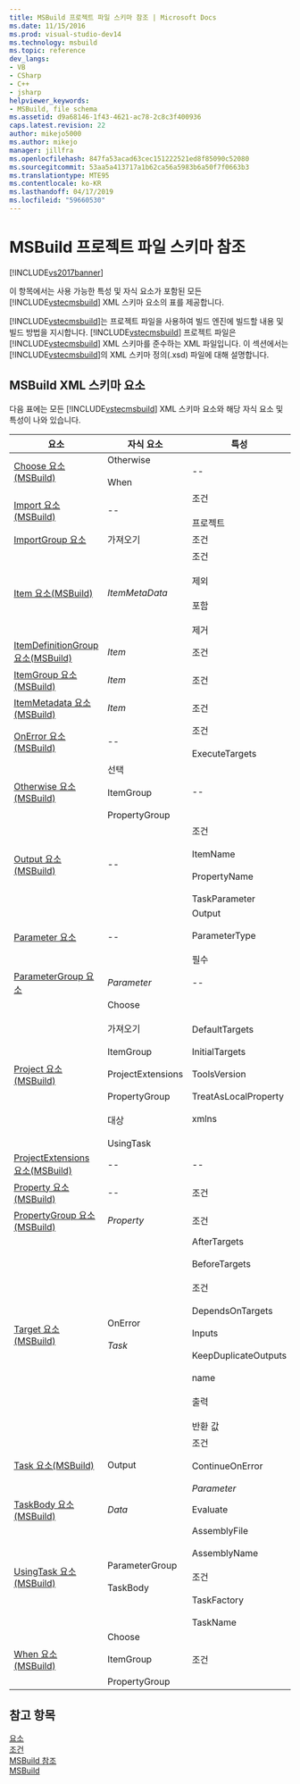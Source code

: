 ```yaml
---
title: MSBuild 프로젝트 파일 스키마 참조 | Microsoft Docs
ms.date: 11/15/2016
ms.prod: visual-studio-dev14
ms.technology: msbuild
ms.topic: reference
dev_langs:
- VB
- CSharp
- C++
- jsharp
helpviewer_keywords:
- MSBuild, file schema
ms.assetid: d9a68146-1f43-4621-ac78-2c8c3f400936
caps.latest.revision: 22
author: mikejo5000
ms.author: mikejo
manager: jillfra
ms.openlocfilehash: 847fa53acad63cec151222521ed8f85090c52080
ms.sourcegitcommit: 53aa5a413717a1b62ca56a5983b6a50f7f0663b3
ms.translationtype: MTE95
ms.contentlocale: ko-KR
ms.lasthandoff: 04/17/2019
ms.locfileid: "59660530"
---
```

# <a name="msbuild-project-file-schema-reference"></a>MSBuild 프로젝트 파일 스키마 참조
[!INCLUDE[vs2017banner](../includes/vs2017banner.md)]

이 항목에서는 사용 가능한 특성 및 자식 요소가 포함된 모든 [!INCLUDE[vstecmsbuild](../includes/vstecmsbuild-md.md)] XML 스키마 요소의 표를 제공합니다.  
  
 [!INCLUDE[vstecmsbuild](../includes/vstecmsbuild-md.md)]는 프로젝트 파일을 사용하여 빌드 엔진에 빌드할 내용 및 빌드 방법을 지시합니다. [!INCLUDE[vstecmsbuild](../includes/vstecmsbuild-md.md)] 프로젝트 파일은 [!INCLUDE[vstecmsbuild](../includes/vstecmsbuild-md.md)] XML 스키마를 준수하는 XML 파일입니다. 이 섹션에서는 [!INCLUDE[vstecmsbuild](../includes/vstecmsbuild-md.md)]의 XML 스키마 정의(.xsd) 파일에 대해 설명합니다.  
  
## <a name="msbuild-xml-schema-elements"></a>MSBuild XML 스키마 요소  
 다음 표에는 모든 [!INCLUDE[vstecmsbuild](../includes/vstecmsbuild-md.md)] XML 스키마 요소와 해당 자식 요소 및 특성이 나와 있습니다.  
  
|요소|자식 요소|특성|  
|-------------|--------------------|----------------|  
|[Choose 요소(MSBuild)](../msbuild/choose-element-msbuild.md)|Otherwise<br /><br /> When|--|  
|[Import 요소(MSBuild)](../msbuild/import-element-msbuild.md)|--|조건<br /><br /> 프로젝트|  
|[ImportGroup 요소](../msbuild/importgroup-element.md)|가져오기|조건|  
|[Item 요소(MSBuild)](../msbuild/item-element-msbuild.md)|*ItemMetaData*|조건<br /><br /> 제외<br /><br /> 포함<br /><br /> 제거|  
|[ItemDefinitionGroup 요소(MSBuild)](../msbuild/itemdefinitiongroup-element-msbuild.md)|*Item*|조건|  
|[ItemGroup 요소(MSBuild)](../msbuild/itemgroup-element-msbuild.md)|*Item*|조건|  
|[ItemMetadata 요소(MSBuild)](../msbuild/itemmetadata-element-msbuild.md)|*Item*|조건|  
|[OnError 요소(MSBuild)](../msbuild/onerror-element-msbuild.md)|--|조건<br /><br /> ExecuteTargets|  
|[Otherwise 요소(MSBuild)](../msbuild/otherwise-element-msbuild.md)|선택<br /><br /> ItemGroup<br /><br /> PropertyGroup|--|  
|[Output 요소(MSBuild)](../msbuild/output-element-msbuild.md)|--|조건<br /><br /> ItemName<br /><br /> PropertyName<br /><br /> TaskParameter|  
|[Parameter 요소](../msbuild/parameter-element.md)|--|Output<br /><br /> ParameterType<br /><br /> 필수|  
|[ParameterGroup 요소](../msbuild/parametergroup-element.md)|*Parameter*|--|  
|[Project 요소(MSBuild)](../msbuild/project-element-msbuild.md)|Choose<br /><br /> 가져오기<br /><br /> ItemGroup<br /><br /> ProjectExtensions<br /><br /> PropertyGroup<br /><br /> 대상<br /><br /> UsingTask|DefaultTargets<br /><br /> InitialTargets<br /><br /> ToolsVersion<br /><br /> TreatAsLocalProperty<br /><br /> xmlns|  
|[ProjectExtensions 요소(MSBuild)](../msbuild/projectextensions-element-msbuild.md)|--|--|  
|[Property 요소(MSBuild)](../msbuild/property-element-msbuild.md)|--|조건|  
|[PropertyGroup 요소(MSBuild)](../msbuild/propertygroup-element-msbuild.md)|*Property*|조건|  
|[Target 요소(MSBuild)](../msbuild/target-element-msbuild.md)|OnError<br /><br /> *Task*|AfterTargets<br /><br /> BeforeTargets<br /><br /> 조건<br /><br /> DependsOnTargets<br /><br /> Inputs<br /><br /> KeepDuplicateOutputs<br /><br /> name<br /><br /> 출력<br /><br /> 반환 값|  
|[Task 요소(MSBuild)](../msbuild/task-element-msbuild.md)|Output|조건<br /><br /> ContinueOnError<br /><br /> *Parameter*|  
|[TaskBody 요소(MSBuild)](../msbuild/taskbody-element-msbuild.md)|*Data*|Evaluate|  
|[UsingTask 요소(MSBuild)](../msbuild/usingtask-element-msbuild.md)|ParameterGroup<br /><br /> TaskBody|AssemblyFile<br /><br /> AssemblyName<br /><br /> 조건<br /><br /> TaskFactory<br /><br /> TaskName|  
|[When 요소(MSBuild)](../msbuild/when-element-msbuild.md)|Choose<br /><br /> ItemGroup<br /><br /> PropertyGroup|조건|  
  
## <a name="see-also"></a>참고 항목  
 [요소](../msbuild/msbuild-task-reference.md)   
 [조건](../msbuild/msbuild-conditions.md)   
 [MSBuild 참조](../msbuild/msbuild-reference.md)  
 [MSBuild](msbuild.md)
